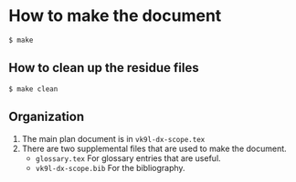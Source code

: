 # How to make the document

```
$ make
```

## How to clean up the residue files

```
$ make clean
```

## Organization

1.  The main plan document is in `vk9l-dx-scope.tex`
2.  There are two supplemental files that are used to make the document.
    *  `glossary.tex`  For glossary entries that are useful.
	*  `vk9l-dx-scope.bib` For the bibliography.

